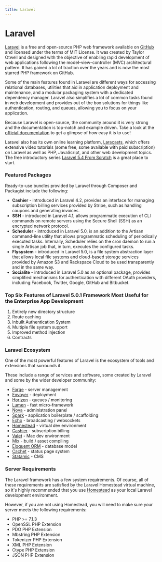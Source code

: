 ```yaml
---
title: Laravel
---
```


# Laravel
[Laravel](https://laravel.com/) is a free and open-source PHP web framework available on [GitHub](https://github.com/laravel/laravel) and licensed under the terms of MIT License. It was created by Taylor Otwell and designed with the objective of enabling rapid development of web applications following the model–view–controller (MVC) architectural pattern. It has gained a lot of traction over the years and is now the most starred PHP framework on GitHub. 

Some of the main features found in Laravel are different ways for accessing relational databases, utilities that aid in application deployment and maintenance, and a modular packaging system with a dedicated dependency manager. Laravel also simplifies a lot of common tasks found in web development and provides out of the box solutions for things like authentication, routing, and queues, allowing you to focus on your application.

Because Laravel is open-source, the community around it is very strong and the documentation is top-notch and example driven. Take a look at the [official documentation](https://laravel.com/docs/5.7/) to get a glimpse of how easy it is to use!

Laravel also has its own online learning platform, [Laracasts](https://laracasts.com/), which offers extensive video tutorials  (some free, some available with paid subscription) on Laravel as well as PHP, JavaScript, and other web development topics. The free introductory series [Laravel 5.4 From Scratch](https://laracasts.com/series/laravel-from-scratch-2017) is a great place to start.

### Featured Packages
Ready-to-use bundles provided by Laravel through Composer and Packagist include the following:

- **Cashier** - introduced in Laravel 4.2, provides an interface for managing subscription billing services provided by Stripe, such as handling coupons and generating invoices.
- **SSH** - introduced in Laravel 4.1, allows programmatic execution of CLI commands on remote servers using the Secure Shell (SSH) as an encrypted network protocol.
- **Scheduler** - introduced in Laravel 5.0, is an addition to the Artisan command-line utility that allows programmatic scheduling of periodically executed tasks. Internally, Scheduler relies on the cron daemon to run a single Artisan job that, in turn, executes the configured tasks.
- **Flysystem** - introduced in Laravel 5.0, is a file system abstraction layer that allows local file systems and cloud-based storage services provided by Amazon S3 and Rackspace Cloud to be used transparently and in the same way.
- **Socialite** - introduced in Laravel 5.0 as an optional package, provides simplified mechanisms for authentication with different OAuth providers, including Facebook, Twitter, Google, GitHub and Bitbucket.

### Top Six Features of Laravel 5.0.1 Framework Most Useful for the Enterprise App Development
1. Entirely new directory structure
2. Route caching
3. Inbuilt Authentication System
4. Multiple file system support
5. Improved method injection
6. Contracts

### Laravel Ecosystem
One of the most powerful features of Laravel is the ecosystem of tools and extensions that surrounds it.

These include a range of services and software, some created by Laravel and some by the wider developer community:

- [Forge](https://forge.laravel.com/) - server management
- [Envoyer](https://envoyer.io/) - deployment
- [Horizon](https://horizon.laravel.com/) - queues / monitoring
- [Lumen](https://lumen.laravel.com/) - fast micro-framework
- [Nova](https://nova.laravel.com/) - administration panel
- [Spark](https://spark.laravel.com/) - application boilerplate / scaffolding
- [Echo](https://laravel.com/docs/5.7/broadcasting) - broadcasting / websockets
- [Homestead](https://laravel.com/docs/5.7/homestead) - virtual dev environment
- [Cashier](https://laravel.com/docs/5.7/billing) - subscription billing
- [Valet](https://laravel.com/docs/5.7/valet) - Mac dev environment
- [Mix](https://laravel.com/docs/5.7/mix) - build / asset compiling
- [Eloquent ORM](https://laravel.com/docs/5.7/eloquent) - database model
- [Cachet](https://cachethq.io/) - status page system
- [Statamic](https://statamic.com/) - CMS

### Server Requirements
The Laravel framework has a few system requirements. Of course, all of these requirements are satisfied by the Laravel Homestead virtual machine, so it's highly recommended that you use [Homestead](https://laravel.com/docs/5.7/homestead) as your local Laravel development environment.

However, if you are not using Homestead, you will need to make sure your server meets the following requirements:

- PHP >= 7.1.3
- OpenSSL PHP Extension
- PDO PHP Extension
- Mbstring PHP Extension
- Tokenizer PHP Extension
- XML PHP Extension
- Ctype PHP Extension
- JSON PHP Extension
